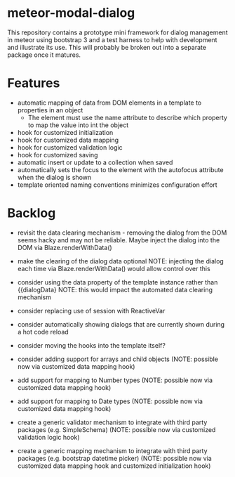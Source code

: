 # meteor-modal-dialog

This repository contains a prototype mini framework for dialog management in meteor using bootstrap 3 and a test
harness to help with development and illustrate its use.  This will probably be broken out into a separate
package once it matures.

Features
========

* automatic mapping of data from DOM elements in a template to properties in an object
    * The element must use the name attribute to describe which property to map the value into int the object
* hook for customized initialization
* hook for customized data mapping
* hook for customized validation logic
* hook for customized saving
* automatic insert or update to a collection when saved
* automatically sets the focus to the element with the autofocus attribute when the dialog is shown
* template oriented naming conventions minimizes configuration effort

Backlog
=======
* revisit the data clearing mechanism - removing the dialog from the DOM seems hacky and may not be reliable.
  Maybe inject the dialog into the DOM via Blaze.renderWithData()
* make the clearing of the dialog data optional
  NOTE: injecting the dialog each time via Blaze.renderWithData() would allow control over this
* consider using the data property of the template instance rather than {{dialogData}
  NOTE: this would impact the automated data clearing mechanism
* consider replacing use of session with ReactiveVar
* consider automatically showing dialogs that are currently shown during a hot code reload
* consider moving the hooks into the template itself?

* consider adding support for arrays and child objects (NOTE: possible now via customized data mapping hook)
* add support for mapping to Number types (NOTE: possible now via customized data mapping hook)
* add support for mapping to Date types (NOTE: possible now via customized data mapping hook)
* create a generic validator mechanism to integrate with third party packages (e.g. SimpleSchema)
  (NOTE: possible now via customized validation logic hook)
* create a generic mapping mechanism to integrate with third party packages (e.g. bootstrap datetime picker)
  (NOTE: possible now via customized data mapping hook and customized initialization hook)
